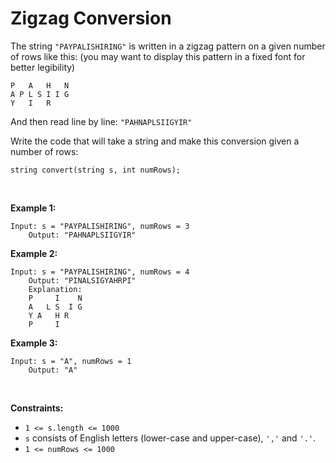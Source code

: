 # Zigzag Conversion


The string `"PAYPALISHIRING"` is written in a zigzag pattern on a given
number of rows like this: (you may want to display this pattern in a
fixed font for better legibility)

    P   A   H   N
    A P L S I I G
    Y   I   R
        

And then read line by line: `"PAHNAPLSIIGYIR"`

Write the code that will take a string and make this conversion given a
number of rows:

    string convert(string s, int numRows);
        

 

**Example 1:**

    Input: s = "PAYPALISHIRING", numRows = 3
        Output: "PAHNAPLSIIGYIR"
        

**Example 2:**

    Input: s = "PAYPALISHIRING", numRows = 4
        Output: "PINALSIGYAHRPI"
        Explanation:
        P     I    N
        A   L S  I G
        Y A   H R
        P     I
        

**Example 3:**

    Input: s = "A", numRows = 1
        Output: "A"
        

 

**Constraints:**

- `1 <= s.length <= 1000`
- `s` consists of English letters (lower-case and upper-case), `','` and
  `'.'`.
- `1 <= numRows <= 1000`
